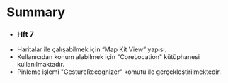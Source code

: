 # Summary

* ### Hft 7
* Haritalar ile çalışabilmek için “Map Kit View” yapısı.
* Kullanıcıdan konum alabilmek için "CoreLocation" kütüphanesi kullanılmaktadır. 
* Pinleme işlemi "GestureRecognizer" komutu ile gerçekleştirilmektedir.
